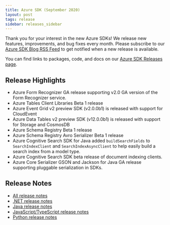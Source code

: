 ```yaml
---
title: Azure SDK (September 2020)
layout: post
tags: release
sidebar: releases_sidebar
---
```


Thank you for your interest in the new Azure SDKs! We release new features, improvements, and bug fixes every month. Please subscribe to our [Azure SDK Blog RSS Feed](https://devblogs.microsoft.com/azure-sdk/feed) to get notified when a new release is available.

You can find links to packages, code, and docs on our [Azure SDK Releases page](https://aka.ms/azsdk/releases).

## Release Highlights

* Azure Form Recognizer GA release supporting v2.0 GA version of the Form Recognizer service.
* Azure Tables Client Libraries Beta 1 release
* Azure Event Grid v2 preview SDK (v2.0.0b1) is released with support for CloudEvent
* Azure Data Tables v2 preview SDK (v12.0.0b1) is released with support for Storage and CosmosDB
* Azure Schema Registry Beta 1 release
* Azure Schema Registry Avro Serializer Beta 1 release
* Azure Cognitive Search SDK for Java added `buildSearchFields` to `SearchIndexClient` and `SearchIndexAsyncClient` to help easily build a search index from a model type.
* Azure Cognitive Search SDK beta release of document indexing clients.
* Azure Core Serializer GSON and Jackson for Java GA release supporting pluggable serialization in SDKs.

## Release Notes

* [All release notes](index.md)
* [.NET release notes](dotnet.md)
* [Java release notes](java.md)
* [JavaScript/TypeScript release notes](js.md)
* [Python release notes](python.md)
